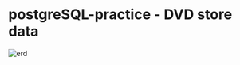 # postgreSQL-practice - DVD store data



![erd](https://sp.postgresqltutorial.com/wp-content/uploads/2018/03/dvd-rental-sample-database-diagram.png)

